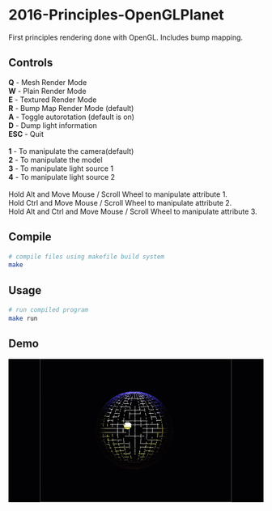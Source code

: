# 2016-Principles-OpenGLPlanet
First principles rendering done with OpenGL. Includes bump mapping.

## Controls
**Q** - Mesh Render Mode<br/>
**W** - Plain Render Mode<br/>
**E** - Textured Render Mode<br/>
**R** - Bump Map Render Mode (default)<br/>
**A** - Toggle autorotation (default is on)<br/>
**D** - Dump light information<br/>
**ESC** - Quit<br/>
<br/>
**1** - To manipulate the camera(default)<br/>
**2** - To manipulate the model<br/>
**3** - To manipulate light source 1<br/>
**4** - To manipulate light source 2<br/>
<br/>
Hold Alt and Move Mouse / Scroll Wheel to manipulate attribute 1.<br/>
Hold Ctrl and Move Mouse / Scroll Wheel to manipulate attribute 2.<br/>
Hold Alt and Ctrl and Move Mouse / Scroll Wheel to manipulate attribute 3.<br/>
  
## Compile
```bash
# compile files using makefile build system
make
```

## Usage
```bash
# run compiled program
make run
```

## Demo
<img src="https://github.com/Tashiv/2016-Principles-OpenGLPlanet/blob/master/.media/demo.gif">
